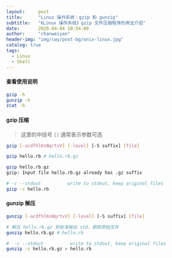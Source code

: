 ```yaml
---
layout:     post
title:      "Linux 操作系统：gzip 和 gunzip"
subtitle:   "《Linux 操作系统》gzip 文件压缩程序的用法介绍"
date:       2020-04-04 10:54:00
author:     "chanweiyan"
header-img: "img/cwy/post-bg/unix-linux.jpg"
catalog: true
tags:
  - Linux
  - Shell
---
```


#### 查看使用说明

```bash
gzip -h
gunzip -h
zcat -h
```

#### gzip 压缩

> 这里的中括号 `[]` 通常表示参数可选

```bash
gzip [-acdfhlKnNqrtvV] [-level] [-S suffix] [file]

gzip hello.rb # hello.rb.gz

gzip hello.rb.gz
gzip: Input file hello.rb.gz already has .gz suffix

# -c --stdout          write to stdout, keep original files
gzip -c hello.rb
```

#### gunzip 解压

```bash
gunzip [-acdfhlKnNqrtvV] [-level] [-S suffix] [file]

# 解压 hello.rb.gz 到标准输出 std，删除原始文件
gunzip hello.rb.gz # hello.rb

#  -c --stdout          write to stdout, keep original files
gunzip -c hello.rb.gz > hello.rb
```
